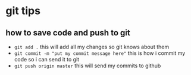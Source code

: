 # git tips

## how to save code and push to git
- `git add .` this will add all my changes so git knows about them
- `git commit -m "put my commit message here"` this is how i commit my code so i can send it to git
- `git push origin master` this will send my commits to github
